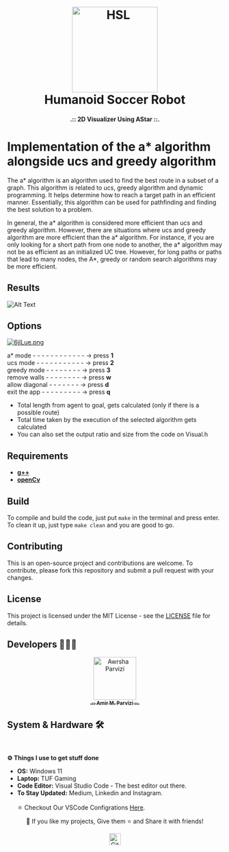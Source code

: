 <h1 align="center">
  <br>
  <a href="https://github.com/mrl-hsl"><img src="https://github.com/Awrsha/World-Model/assets/89135083/a77cc83e-8bce-43b5-81e7-d5c584ac6f23" alt="HSL" width="200"></a>
  <br>
  Humanoid Soccer Robot
  <br>
</h1>

<b><h4 align="center">.:: 2D Visualizer Using AStar ::.</h4></b>

# Implementation of the a* algorithm alongside ucs and greedy algorithm
The a* algorithm is an algorithm used to find the best route in a subset of a graph. This algorithm is related to ucs, greedy algorithm and dynamic programming. It helps determine how to reach a target path in an efficient manner. Essentially, this algorithm can be used for pathfinding and finding the best solution to a problem.

In general, the a* algorithm is considered more efficient than ucs and greedy algorithm. However, there are situations where ucs and greedy algorithm are more efficient than the a* algorithm. For instance, if you are only looking for a short path from one node to another, the a* algorithm may not be as efficient as an initialized UC tree. However, for long paths or paths that lead to many nodes, the A*, greedy or random search algorithms may be more efficient.


## Results


![Alt Text](https://media3.giphy.com/media/CkhGkcb1cQ2fxyghjg/giphy.gif?cid=790b7611a5476e1cf37b84460a8e69136cb22c71bf294449&rid=giphy.gif&ct=g)


## Options
<a href="https://freeimage.host/"><img src="https://iili.io/6jILue.png" alt="6jILue.png" border="0"></a>

a* mode - - - - - - - - - - - - -> press **1**\
ucs mode - - - - - - - - - - - -> press **2**\
greedy mode - - - - - - - - -> press **3**\
remove walls - - - - - - - - -> press **w**\
allow  diagonal - - - - - - - -> press **d**\
exit the app -  - - - - - - - - -> press **q**


* Total length from agent to goal, gets calculated (only if there is a possible route)
* Total time taken by the execution of the selected algorithm gets calculated
* You can also set the output ratio and size from the code on Visual.h

## Requirements

* [**g++**](https://linuxhint.com/install-and-use-g-on-ubuntu/)
* [**openCv**](https://github.com/RandomUserUsingGitHub/PathPlanning2D/blob/develop/PathPlanning-Visualizer/build_requirement.md)
## Build

To compile and build the code, just put ```make``` in the terminal and press enter.
To clean it up, just type ```make clean``` and you are good to go.

## Contributing

This is an open-source project and contributions are welcome. To contribute, please fork this repository and submit a pull request with your changes.

## License

This project is licensed under the MIT License - see the [LICENSE](LICENSE) file for details.

## Developers 👨🏻‍💻
<p align="center">
<a href="https://github.com/Awrsha"><img src="https://avatars.githubusercontent.com/u/89135083?v=4" width="100;" alt="Awrsha Parvizi"/><br /><sub><b>.:: Amir M. Parvizi ::.</b></sub></a>
</p>

## System & Hardware 🛠  
<br> <summary><b>⚙️ Things I use to get stuff done</b></summary> <ul> <li><b>OS:</b> Windows 11</li> <li><b>Laptop: </b>TUF Gaming</li> <li><b>Code Editor:</b> Visual Studio Code - The best editor out there.</li> <li><b>To Stay Updated:</b> Medium, Linkedin and Instagram.</li> <br /> ⚛️ Checkout Our VSCode Configrations <a href="">Here</a>. </ul> <p align="center">💙 If you like my projects, Give them ⭐ and Share it with friends!</p></p><p align="center"><img height="27" src="https://raw.githubusercontent.com/mayhemantt/mayhemantt/Update/svg/Bottom.svg" alt="Github Stats" /></p>
